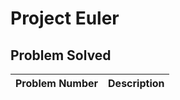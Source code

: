 # Project Euler

## Problem Solved

|Problem Number|Description|
|--------------|-------------------|

